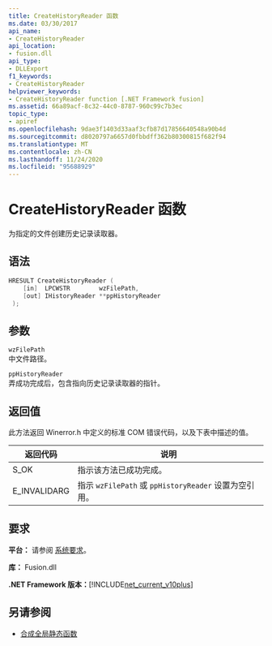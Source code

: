 ```yaml
---
title: CreateHistoryReader 函数
ms.date: 03/30/2017
api_name:
- CreateHistoryReader
api_location:
- fusion.dll
api_type:
- DLLExport
f1_keywords:
- CreateHistoryReader
helpviewer_keywords:
- CreateHistoryReader function [.NET Framework fusion]
ms.assetid: 66a89acf-8c32-44c0-8787-960c99c7b3ec
topic_type:
- apiref
ms.openlocfilehash: 9dae3f1403d33aaf3cfb87d17856640548a90b4d
ms.sourcegitcommit: d8020797a6657d0fbbdff362b80300815f682f94
ms.translationtype: MT
ms.contentlocale: zh-CN
ms.lasthandoff: 11/24/2020
ms.locfileid: "95688929"
---
```

# <a name="createhistoryreader-function"></a>CreateHistoryReader 函数

为指定的文件创建历史记录读取器。  
  
## <a name="syntax"></a>语法  
  
```cpp  
HRESULT CreateHistoryReader (  
    [in]  LPCWSTR        wzFilePath,  
    [out] IHistoryReader **ppHistoryReader  
 );  
```  
  
## <a name="parameters"></a>参数  

 `wzFilePath`  
 中文件路径。  
  
 `ppHistoryReader`  
 弄成功完成后，包含指向历史记录读取器的指针。  
  
## <a name="return-value"></a>返回值  

 此方法返回 Winerror.h 中定义的标准 COM 错误代码，以及下表中描述的值。  
  
|返回代码|说明|  
|-----------------|-----------------|  
|S_OK|指示该方法已成功完成。|  
|E_INVALIDARG|指示 `wzFilePath` 或 `ppHistoryReader` 设置为空引用。|  
  
## <a name="requirements"></a>要求  

 **平台：** 请参阅 [系统要求](../../get-started/system-requirements.md)。  
  
 **库：** Fusion.dll  
  
 **.NET Framework 版本：**[!INCLUDE[net_current_v10plus](../../../../includes/net-current-v10plus-md.md)]  
  
## <a name="see-also"></a>另请参阅

- [合成全局静态函数](fusion-global-static-functions.md)
